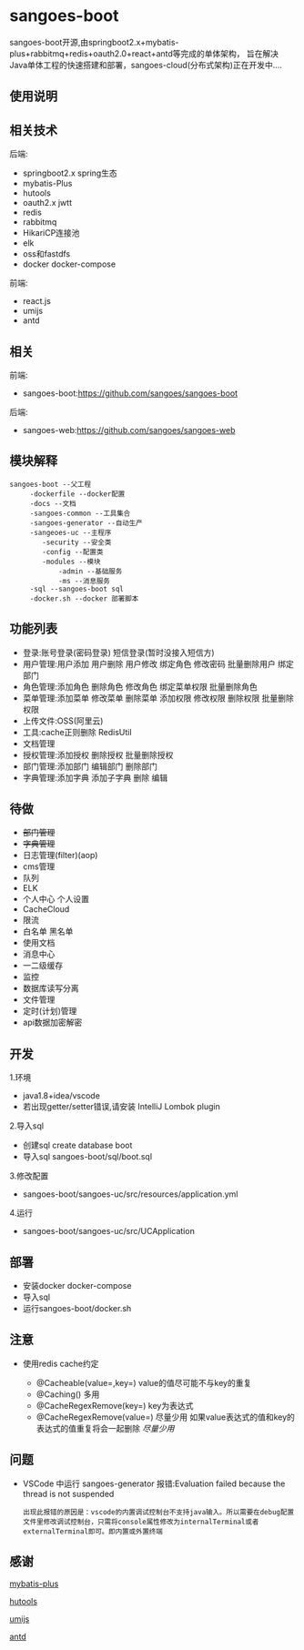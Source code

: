 # sangoes-boot

   sangoes-boot开源,由springboot2.x+mybatis-plus+rabbitmq+redis+oauth2.0+react+antd等完成的单体架构，
   旨在解决Java单体工程的快速搭建和部署，sangoes-cloud(分布式架构)正在开发中....

## 使用说明

## 相关技术

   后端:
   * springboot2.x spring生态
   * mybatis-Plus
   * hutools
   * oauth2.x jwtt
   * redis
   * rabbitmq
   * HikariCP连接池
   * elk
   * oss和fastdfs
   * docker docker-compose
   
   前端:
   * react.js
   * umijs
   * antd

## 相关
    
   前端:
   
   * sangoes-boot:https://github.com/sangoes/sangoes-boot
   
   后端:
    
   * sangoes-web:https://github.com/sangoes/sangoes-web

## 模块解释
    sangoes-boot --父工程
         -dockerfile --docker配置
         -docs --文档
         -sangoes-common --工具集合
         -sangoes-generator --自动生产
         -sangeoes-uc --主程序
            -security --安全类
            -config --配置类
            -modules --模块
                -admin --基础服务
                -ms --消息服务
         -sql --sangoes-boot sql
         -docker.sh --docker 部署脚本

## 功能列表

   * 登录:账号登录(密码登录) 短信登录(暂时没接入短信方)
   * 用户管理:用户添加 用户删除 用户修改 绑定角色 修改密码 批量删除用户 绑定部门
   * 角色管理:添加角色 删除角色 修改角色 绑定菜单权限 批量删除角色
   * 菜单管理:添加菜单 修改菜单 删除菜单 添加权限 修改权限 删除权限 批量删除权限
   * 上传文件:OSS(阿里云)
   * 工具:cache正则删除 RedisUtil
   * 文档管理
   * 授权管理:添加授权 删除授权 批量删除授权
   * 部门管理:添加部门 编辑部门 删除部门
   * 字典管理:添加字典 添加子字典 删除 编辑
    
## 待做

   * <del>部门管理</del> 
   * <del>字典管理</del>
   * 日志管理(filter)(aop)
   * cms管理
   * 队列
   * ELK
   * 个人中心 个人设置
   * CacheCloud
   * 限流
   * 白名单 黑名单
   * 使用文档
   * 消息中心
   * 一二级缓存
   * 监控
   * 数据库读写分离
   * 文件管理
   * 定时(计划)管理
   * api数据加密解密

## 开发
   1.环境
   * java1.8+idea/vscode
   * 若出现getter/setter错误,请安装 IntelliJ Lombok plugin
   
   2.导入sql
   * 创建sql create database boot
   * 导入sql sangoes-boot/sql/boot.sql
   
   3.修改配置
   * sangoes-boot/sangoes-uc/src/resources/application.yml
   
   4.运行
   * sangoes-boot/sangoes-uc/src/UCApplication
 
## 部署
   * 安装docker docker-compose
   * 导入sql
   * 运行sangoes-boot/docker.sh
   
## 注意
   * 使用redis cache约定
    
        * @Cacheable(value=,key=) value的值尽可能不与key的重复
        * @Caching() 多用
        * @CacheRegexRemove(key=) key为表达式
        * @CacheRegexRemove(value=) 尽量少用 如果value表达式的值和key的表达式的值重复将会一起删除 *尽量少用*
    

## 问题

   * VSCode 中运行 sangoes-generator 报错:Evaluation failed because the thread is not suspended
       
         出现此报错的原因是：vscode的内置调试控制台不支持java输入。所以需要在debug配置文件里修改调试控制台，只需将console属性修改为internalTerminal或者externalTerminal即可。即内置或外置终端

## 感谢

   [mybatis-plus](https://github.com/baomidou/mybatis-plus)
   
   [hutools](https://github.com/looly/hutool)
   
   [umijs](https://github.com/umijs/umi)
    
   [antd](https://github.com/ant-design/ant-design)
    